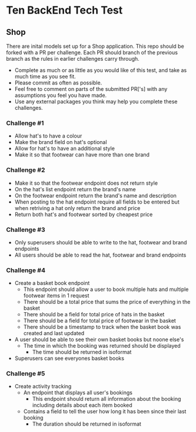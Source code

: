 # Ten BackEnd Tech Test

## Shop
There are inital models set up for a Shop application. This repo should be forked with a PR per challenge. Each PR should branch of the previous branch as the rules in earlier challenges carry through.

* Complete as much or as little as you would like of this test, and take as much time as you see fit.
* Please commit as often as possible.
* Feel free to comment on parts of the submitted PR['s] with any assumptions you feel you have made.
* Use any external packages you think may help you complete these challenges.

### Challenge #1
* Allow hat's to have a colour
* Make the brand field on hat's optional 
* Allow for hat's to have an additional style
* Make it so that footwear can have more than one brand 

### Challenge #2
* Make it so that the footwear endpoint does not return style
* On the hat's list endpoint return the brand's name
* On the footwear endpoint return the brand's name and description
* When posting to the hat endpoint require all fields to be entered but when retriving a hat only return the brand and price
* Return both hat's and footwear sorted by cheapest price

### Challenge #3
* Only superusers should be able to write to the hat, footwear and brand endpoints
* All users should be able to read the hat, footwear and brand endpoints

### Challenge #4
* Create a basket book endpoint
    * This endpoint should allow a user to book multiple hats and multiple footwear items in 1 request
    * There should be a total price that sums the price of everything in the basket 
    * There should be a field for total price of hats in the basket
    * There should be a field for total price of footwear in the basket
    * There should be a timestamp to track when the basket book was created and last updated 
* A user should be able to see their own basket books but noone else's
    * The time in which the booking was returned should be displayed
        * The time should be returned in isoformat
* Superusers can see everyones basket books

### Challenge #5
* Create activity tracking
    * An endpoint that displays all user's bookings
        * This endpoint should return all information about the booking including details about each item booked
    * Contains a field to tell the user how long it has been since their last booking
        * The duration should be returned in isoformat
